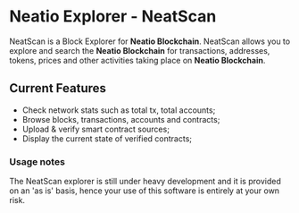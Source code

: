 # Neatio Explorer - NeatScan

NeatScan is a Block Explorer for **Neatio Blockchain**. NeatScan allows you to explore and search the **Neatio Blockchain** for transactions, addresses, tokens, prices and other activities taking place on **Neatio Blockchain**.

## Current Features
- Check network stats such as total tx, total accounts;
- Browse blocks, transactions, accounts and contracts;
- Upload & verify smart contract sources;
- Display the current state of verified contracts;


### Usage notes

The NeatScan explorer is still under heavy development and it is provided on an 'as is' basis, hence your use of this software is entirely at your own risk.
